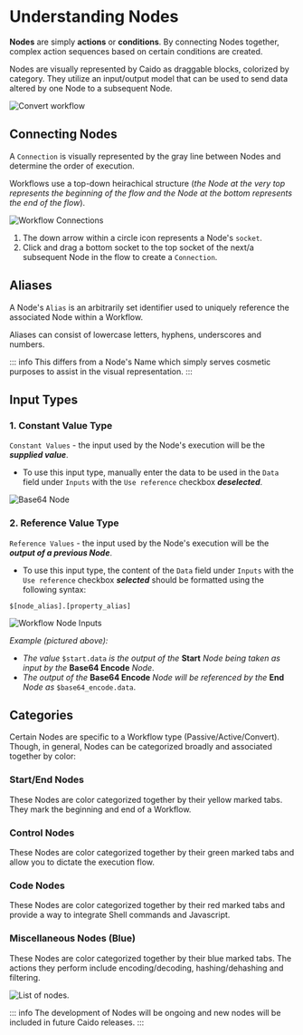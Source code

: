# Understanding Nodes

**Nodes** are simply **actions** or **conditions**. By connecting Nodes together, complex action sequences based on certain conditions are created.

Nodes are visually represented by Caido as draggable blocks, colorized by category. They utilize an input/output model that can be used to send data altered by one Node to a subsequent Node.

<img alt="Convert workflow" src="/_images/workflow_convert_basic.png" center/>

## Connecting Nodes

A `Connection` is visually represented by the gray line between Nodes and determine the order of execution.

Workflows use a top-down heirachical structure (_the Node at the very top represents the beginning of the flow and the Node at the bottom represents the end of the flow_).

<img alt="Workflow Connections" src="/_images/node_connect.png" center/>

1. The down arrow within a circle icon represents a Node's `socket`.
2. Click and drag a bottom socket to the top socket of the next/a subsequent Node in the flow to create a `Connection`.

## Aliases

A Node's `Alias` is an arbitrarily set identifier used to uniquely reference the associated Node within a Workflow.

Aliases can consist of lowercase letters, hyphens, underscores and numbers.

::: info
This differs from a Node's Name which simply serves cosmetic purposes to assist in the visual representation.
:::

## Input Types

### 1. Constant Value Type

`Constant Values` - the input used by the Node's execution will be the **_supplied value_**.

- To use this input type, manually enter the data to be used in the `Data` field under `Inputs` with the `Use reference` checkbox **_deselected_**.

<img alt="Base64 Node" src="/_images/const_value_node.png" center/>

### 2. Reference Value Type

`Reference Values` - the input used by the Node's execution will be the **_output of a previous Node_**.

- To use this input type, the content of the `Data` field under `Inputs` with the `Use reference` checkbox **_selected_** should be formatted using the following syntax:

```
$[node_alias].[property_alias]
```

<img alt="Workflow Node Inputs" src="/_images/reference_value_node.png" center/>

_Example (pictured above):_

- _The value_ `$start.data` _is the output of the_ **Start** _Node being taken as input by the_ **Base64 Encode** _Node_.
- _The output of the_ **Base64 Encode** _Node will be referenced by the_ **End** _Node as_ `$base64_encode.data`.

## Categories

Certain Nodes are specific to a Workflow type (Passive/Active/Convert). Though, in general, Nodes can be categorized broadly and associated together by color:

### Start/End Nodes

These Nodes are color categorized together by their yellow marked tabs. They mark the beginning and end of a Workflow.

### Control Nodes

These Nodes are color categorized together by their green marked tabs and allow you to dictate the execution flow.

### Code Nodes

These Nodes are color categorized together by their red marked tabs and provide a way to integrate Shell commands and Javascript.

### Miscellaneous Nodes (Blue)

These Nodes are color categorized together by their blue marked tabs. The actions they perform include encoding/decoding, hashing/dehashing and filtering.

<img alt="List of nodes." src="/_images/nodes_all_types.png" center/>

::: info
The development of Nodes will be ongoing and new nodes will be included in future Caido releases.
:::
